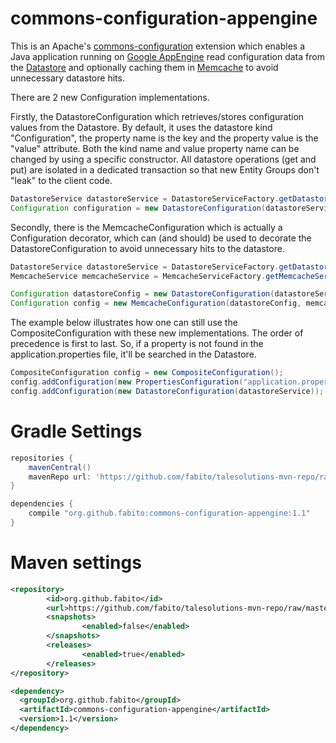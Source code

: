 commons-configuration-appengine
===============================

This is an Apache's [commons-configuration](http://commons.apache.org/proper/commons-configuration/index.html) 
extension which enables a Java application running on [Google AppEngine](https://developers.google.com/appengine/) read configuration data from the [Datastore](https://developers.google.com/appengine/docs/java/datastore/) 
and optionally caching them in [Memcache](https://developers.google.com/appengine/docs/java/memcache/) to avoid unnecessary datastore hits.

There are 2 new Configuration implementations. 

Firstly, the DatastoreConfiguration which retrieves/stores configuration values from the Datastore.
By default, it uses the datastore kind "Configuration", the property name is the key and the property value is the "value" attribute. Both the kind name and value property name can be changed by using a specific constructor.
All datastore operations (get and put) are isolated in a dedicated transaction so that new Entity Groups don't "leak" to the client code.   

```java
DatastoreService datastoreService = DatastoreServiceFactory.getDatastoreService();
Configuration configuration = new DatastoreConfiguration(datastoreService);
```
Secondly, there is the MemcacheConfiguration which is actually a Configuration decorator, which can (and should) be used
 to decorate the DatastoreConfiguration to avoid unnecessary hits to the datastore.

```java
DatastoreService datastoreService = DatastoreServiceFactory.getDatastoreService();
MemcacheService memcacheService = MemcacheServiceFactory.getMemcacheService();

Configuration datastoreConfig = new DatastoreConfiguration(datastoreService);
Configuration config = new MemcacheConfiguration(datastoreConfig, memcacheService);
```

The example below illustrates how one can still use the CompositeConfiguration with these new implementations. The order of precedence is first to last.
So, if a property is not found in the application.properties file, it'll be searched in the Datastore.

```java
CompositeConfiguration config = new CompositeConfiguration();
config.addConfiguration(new PropertiesConfiguration("application.properties"));
config.addConfiguration(new DatastoreConfiguration(datastoreService));
```

Gradle Settings
===============
```groovy
repositories {
    mavenCentral()
    mavenRepo url: 'https://github.com/fabito/talesolutions-mvn-repo/raw/master/releases'
}
```
```groovy
dependencies {
    compile "org.github.fabito:commons-configuration-appengine:1.1"
}
```

Maven settings
==============

```xml
<repository>
        <id>org.github.fabito</id>
        <url>https://github.com/fabito/talesolutions-mvn-repo/raw/master/releases</url>
        <snapshots>
                <enabled>false</enabled>
        </snapshots>
        <releases>
                <enabled>true</enabled>
        </releases>
</repository>
```

```xml
<dependency>
  <groupId>org.github.fabito</groupId>
  <artifactId>commons-configuration-appengine</artifactId>
  <version>1.1</version>
</dependency>
```